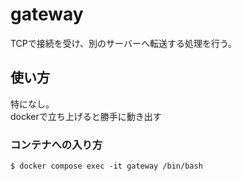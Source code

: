 # gateway

TCPで接続を受け、別のサーバーへ転送する処理を行う。

## 使い方

特になし。  
dockerで立ち上げると勝手に動き出す

### コンテナへの入り方

```console
$ docker compose exec -it gateway /bin/bash
```
